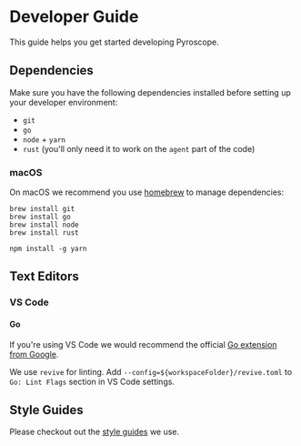 # Developer Guide

This guide helps you get started developing Pyroscope.

## Dependencies

Make sure you have the following dependencies installed before setting up your developer environment:

* `git`
* `go`
* `node` + `yarn`
* `rust` (you'll only need it to work on the `agent` part of the code)

### macOS

On macOS we recommend you use [homebrew](https://brew.sh/) to manage dependencies:

```shell
brew install git
brew install go
brew install node
brew install rust

npm install -g yarn
```

## Text Editors

### VS Code

#### Go

If you're using VS Code we would recommend the official [Go extension from Google](https://marketplace.visualstudio.com/items?itemName=golang.Go).

We use `revive` for linting. Add `--config=${workspaceFolder}/revive.toml` to `Go: Lint Flags` section in VS Code settings.


## Style Guides

Please checkout out the [style guides](/contribute/style-guides) we use.
